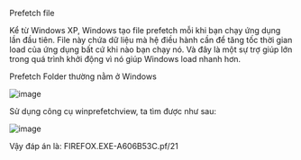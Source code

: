 Prefetch file



Kể từ Windows XP, Windows tạo file prefetch mỗi khi bạn chạy ứng dụng lần đầu tiên. File này chứa dữ liệu mà hệ điều hành cần để tăng tốc thời gian load của ứng dụng bất cứ khi nào bạn chạy nó. Và đây là một sự trợ giúp lớn trong quá trình khởi động vì nó giúp Windows load nhanh hơn.

Prefetch Folder thường nằm ở Windows

![image](https://github.com/anhshidou/EHCCTFTraining/assets/120787381/867a9bec-bf14-44d6-9649-f72a7c7f565b)

Sử dụng công cụ winprefetchview, ta tìm được như sau:

![image](https://github.com/anhshidou/EHCCTFTraining/assets/120787381/56abf3d1-c8fc-4060-afc0-bf7e13ef5dab)

Vậy đáp án là: FIREFOX.EXE-A606B53C.pf/21


